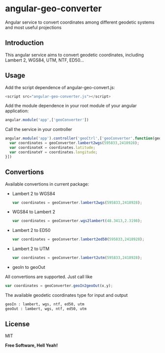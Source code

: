 # angular-geo-converter
Angular service to convert coordinates among different geodetic systems and most useful projections

## Introduction
This angular service aims to convert geodetic coordinates, including Lambert 2, WGS84, UTM, NTF, ED50...

## Usage
Add the script dependence of angular-geo-convert.js:

  ```javascript
  <script src="angular-geo-converter.js"></script>
  ```
  
Add the module dependence in your root module of your angular application:

  ```javascript
  angular.module('app',['geoConverter'])
  ```

Call the service in your controller

  ```javascript
  angular.module('app').controller('geoCtrl',['geoConverter',function(geoConverter){
    var coordinates = geoConverter.lambert2wgs(595833,2418928);
    var coordinateX = coordinates.latitude;
    var coordinateY = coordinates.longitude;
  }])
  ```
  
## Convertions
Available convertions in current package:

* Lambert 2 to WGS84

  ```javascript
  var coordinates = geoConverter.lambert2wgs(595833,2418928);
  ```
  
* WGS84 to Lambert 2

  ```javascript
  var coordinates = geoConverter.wgs2lambert(48.3413,2.3198);
  ```
  
* Lambert 2 to ED50

  ```javascript
  var coordinates = geoConverter.lambert2ed50(595833,2418928);
  ```
  
* Lambert 2 to UTM

  ```javascript
  var coordinates = geoConverter.lambert2utm(595833,2418928);
  ```
  
* geoIn to geoOut

 All convertions are supported. Just call like
 
  ```javascript
 var coordinates = geoConverter.geoIn2geoOut(x,y);
  ```
  
  The available geodetic coordinates type for input and output
  
  ```sh
  geoIn : lambert, wgs, ntf, ed50, utm
  geoOut : lambert, wgs, ntf, ed50, utm
  ```
  
License
----

MIT


**Free Software, Hell Yeah!**
